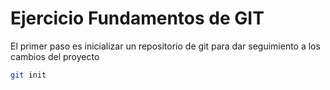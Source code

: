 # Ejercicio Fundamentos de GIT

El primer paso es inicializar un repositorio de git para dar seguimiento a los cambios del proyecto

```bash
git init    
```